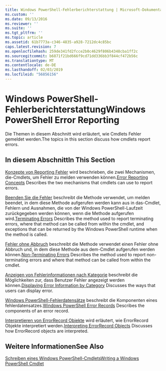 ```yaml
---
title: Windows PowerShell-Fehlerberichterstattung | Microsoft-Dokumentation
ms.custom: ''
ms.date: 09/13/2016
ms.reviewer: ''
ms.suite: ''
ms.tgt_pltfrm: ''
ms.topic: article
ms.assetid: 61b7773a-c346-4835-a928-7212dc4c85bc
caps.latest.revision: 7
ms.openlocfilehash: 259de341fd2fcce2b0c4629f806b4348cba1ff2c
ms.sourcegitcommit: b6871f21bd666f9cd71dd336bb3f844cf472b56c
ms.translationtype: MT
ms.contentlocale: de-DE
ms.lasthandoff: 02/03/2019
ms.locfileid: "56856156"
---
```

# <a name="windows-powershell-error-reporting"></a><span data-ttu-id="ce08a-102">Windows PowerShell-Fehlerberichterstattung</span><span class="sxs-lookup"><span data-stu-id="ce08a-102">Windows PowerShell Error Reporting</span></span>

<span data-ttu-id="ce08a-103">Die Themen in diesem Abschnitt wird erläutert, wie Cmdlets Fehler gemeldet werden.</span><span class="sxs-lookup"><span data-stu-id="ce08a-103">The topics in this section discuss how cmdlets report errors.</span></span>

## <a name="in-this-section"></a><span data-ttu-id="ce08a-104">In diesem Abschnitt</span><span class="sxs-lookup"><span data-stu-id="ce08a-104">In This Section</span></span>

<span data-ttu-id="ce08a-105">[Konzepte von Reporting Fehler](./error-reporting-concepts.md) wird beschrieben, die zwei Mechanismen, die-Cmdlets, um Fehler zu melden verwenden können.</span><span class="sxs-lookup"><span data-stu-id="ce08a-105">[Error Reporting Concepts](./error-reporting-concepts.md) Describes the two mechanisms that cmdlets can use to report errors.</span></span>

<span data-ttu-id="ce08a-106">[Beenden Sie die Fehler](./terminating-errors.md) beschreibt die Methode verwendet, um melden beendet, in dem diese Methode aufgerufen werden kann aus in das-Cmdlet, Fehlern und Ausnahmen, die von der Windows PowerShell-Laufzeit zurückgegeben werden können, wenn die Methode aufgerufen wird.</span><span class="sxs-lookup"><span data-stu-id="ce08a-106">[Terminating Errors](./terminating-errors.md) Describes the method used to report terminating errors, where that method can be called from within the cmdlet, and exceptions that can be returned by the Windows PowerShell runtime when the method is called.</span></span>

<span data-ttu-id="ce08a-107">[Fehler ohne Abbruch](./non-terminating-errors.md) beschreibt die Methode verwendet einen Fehler ohne Abbruch und, in dem diese Methode aus dem-Cmdlet aufgerufen werden können.</span><span class="sxs-lookup"><span data-stu-id="ce08a-107">[Non-Terminating Errors](./non-terminating-errors.md) Describes the method used to report non-terminating errors and where that method can be called from within the cmdlet.</span></span>

<span data-ttu-id="ce08a-108">[Anzeigen von Fehlerinformationen nach Kategorie](./displaying-error-information.md) beschreibt die Möglichkeiten zur, dass Benutzer Fehler angezeigt werden können.</span><span class="sxs-lookup"><span data-stu-id="ce08a-108">[Displaying Error Information by Category](./displaying-error-information.md) Discusses the ways that users can display error.</span></span>

<span data-ttu-id="ce08a-109">[Windows PowerShell-Fehlerdatensätze](./windows-powershell-error-records.md) beschreibt die Komponenten eines fehlerdatensatzes.</span><span class="sxs-lookup"><span data-stu-id="ce08a-109">[Windows PowerShell Error Records](./windows-powershell-error-records.md) Describes the components of an error record.</span></span>

<span data-ttu-id="ce08a-110">[Interpretieren von ErrorRecord Objekte](./interpreting-errorrecord-objects.md) wird erläutert, wie ErrorRecord Objekte interpretiert werden.</span><span class="sxs-lookup"><span data-stu-id="ce08a-110">[Interpreting ErrorRecord Objects](./interpreting-errorrecord-objects.md) Discusses how ErrorRecord objects are interpreted.</span></span>

## <a name="see-also"></a><span data-ttu-id="ce08a-111">Weitere Informationen</span><span class="sxs-lookup"><span data-stu-id="ce08a-111">See Also</span></span>

[<span data-ttu-id="ce08a-112">Schreiben eines Windows PowerShell-Cmdlets</span><span class="sxs-lookup"><span data-stu-id="ce08a-112">Writing a Windows PowerShell Cmdlet</span></span>](./writing-a-windows-powershell-cmdlet.md)
